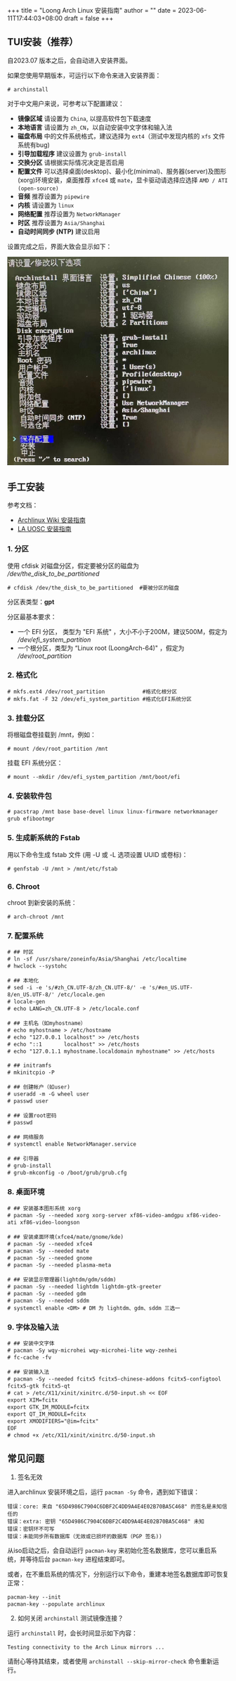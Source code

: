 +++
title = "Loong Arch Linux 安装指南"
author = ""
date = 2023-06-11T17:44:03+08:00
draft = false
+++

## TUI安装（推荐）

自2023.07 版本之后，会自动进入安装界面。

如果您使用早期版本，可运行以下命令来进入安装界面：

```
# archinstall
```

对于中文用户来说，可参考以下配置建议：

- **镜像区域** 请设置为 `China`, 以提高软件包下载速度
- **本地语言** 请设置为 `zh_CN`，以自动安装中文字体和输入法
- **磁盘布局** 中的文件系统格式，建议选择为 `ext4`（测试中发现内核的 `xfs` 文件系统有bug)
- **引导加载程序** 建议设置为 `grub-install`
- **交换分区** 请根据实际情况决定是否启用
- **配置文件** 可以选择桌面(desktop)、最小化(minimal)、服务器(server)及图形(xorg)环境安装，桌面推荐 `xfce4` 或 `mate`，显卡驱动请选择应选择 `AMD / ATI (open-source)`
- **音频** 推荐设置为 `pipewire`
- **内核** 请设置为 `linux`
- **网络配置** 推荐设置为 `NetworkManager`
- **时区** 推荐设置为 `Asia/Shanghai`
- **自动时间同步 (NTP)**  建议启用

设置完成之后，界面大致会显示如下：

![](/pages/images/archinstall.png)

## 手工安装

参考文档：
- [Archlinux Wiki 安装指南](https://wiki.archlinuxcn.org/wiki/%E5%AE%89%E8%A3%85%E6%8C%87%E5%8D%97)
- [LA UOSC 安装指南](https://bbs.loongarch.org/d/88-archlinux)

### 1. 分区

使用 cfdisk 对磁盘分区，假定要被分区的磁盘为 _/dev/the_disk_to_be_partitioned_

```
# cfdisk /dev/the_disk_to_be_partitioned  #要被分区的磁盘

```
分区表类型：**gpt**

分区最基本要求：
- 一个 EFI 分区， 类型为 "EFI 系统" ，大小不小于200M，建议500M，假定为 _/dev/efi_system_partition_
- 一个根分区，类型为 “Linux root (LoongArch-64)" ，假定为 _/dev/root_partition_

### 2. 格式化

```
# mkfs.ext4 /dev/root_partition            #格式化根分区
# mkfs.fat -F 32 /dev/efi_system_partition #格式化EFI系统分区
```

### 3. 挂载分区

将根磁盘卷挂载到 /mnt，例如：

```
# mount /dev/root_partition /mnt
```

挂载 EFI 系统分区：

```
# mount --mkdir /dev/efi_system_partition /mnt/boot/efi
```

### 4. 安装软件包

```
# pacstrap /mnt base base-devel linux linux-firmware networkmanager grub efibootmgr
```

### 5. 生成新系统的 Fstab

用以下命令生成 fstab 文件 (用 -U 或 -L 选项设置 UUID 或卷标)：

```
# genfstab -U /mnt > /mnt/etc/fstab
```

### 6. Chroot

chroot 到新安装的系统：

```
# arch-chroot /mnt
```

### 7. 配置系统

```
# ## 时区
# ln -sf /usr/share/zoneinfo/Asia/Shanghai /etc/localtime
# hwclock --systohc

# ## 本地化
# sed -i -e 's/#zh_CN.UTF-8/zh_CN.UTF-8/' -e 's/#en_US.UTF-8/en_US.UTF-8/' /etc/locale.gen
# locale-gen
# echo LANG=zh_CN.UTF-8 > /etc/locale.conf

# ## 主机名（如myhostname）
# echo myhostname > /etc/hostname
# echo "127.0.0.1 localhost" >> /etc/hosts
# echo "::1       localhost" >> /etc/hosts
# echo "127.0.1.1 myhostname.localdomain myhostname" >> /etc/hosts

# ## initramfs
# mkinitcpio -P

# ## 创建帐户（如user)
# useradd -m -G wheel user
# passwd user

# ## 设置root密码
# passwd

# ## 网络服务
# systemctl enable NetworkManager.service

# ## 引导器
# grub-install
# grub-mkconfig -o /boot/grub/grub.cfg
```

### 8. 桌面环境

```
# ## 安装基本图形系统 xorg
# pacman -Sy --needed xorg xorg-server xf86-video-amdgpu xf86-video-ati xf86-video-loongson

# ## 安装桌面环境(xfce4/mate/gnome/kde)
# pacman -Sy --needed xfce4
# pacman -Sy --needed mate
# pacman -Sy --needed gnome
# pacman -Sy --needed plasma-meta

# ## 安装显示管理器(lightdm/gdm/sddm)
# pacman -Sy --needed lightdm lightdm-gtk-greeter
# pacman -Sy --needed gdm
# pacman -Sy --needed sddm
# systemctl enable <DM> # DM 为 lightdm、gdm、sddm 三选一
```

### 9. 字体及输入法

```
# ## 安装中文字体
# pacman -Sy wqy-microhei wqy-microhei-lite wqy-zenhei
# fc-cache -fv

# ## 安装输入法
# pacman -Sy --needed fcitx5 fcitx5-chinese-addons fcitx5-configtool fcitx5-gtk fcitx5-qt
# cat > /etc/X11/xinit/xinitrc.d/50-input.sh << EOF
export XIM=fcitx
export GTK_IM_MODULE=fcitx
export QT_IM_MODULE=fcitx
export XMODIFIERS="@im=fcitx"
EOF
# chmod +x /etc/X11/xinit/xinitrc.d/50-input.sh
```

## 常见问题

1. 签名无效

进入archlinux 安装环境之后，运行 `pacman -Sy` 命令，遇到如下错误：
```
错误：core: 来自 "65D4986C7904C6DBF2C4DD9A4E4E02B70BA5C468" 的签名是未知信任的
错误：extra: 密钥 "65D4986C7904C6DBF2C4DD9A4E4E02B70BA5C468" 未知
错误：密钥环不可写
错误：未能同步所有数据库（无效或已损坏的数据库（PGP 签名))
```

从iso启动之后，会自动运行 `pacman-key` 来初始化签名数据库，您可以重启系统，并等待后台 `pacman-key` 进程结束即可。

或者，在不重启系统的情况下，分别运行以下命令，重建本地签名数据库即可恢复正常：

```
pacman-key --init
pacman-key --populate archlinux
```

2. 如何关闭 `archinstall` 测试镜像连接？

运行 `archinstall` 时，会长时间显示如下内容：
```
Testing connectivity to the Arch Linux mirrors ...
```

请耐心等待其结束，或者使用 `archinstall --skip-mirror-check` 命令重新运行。
